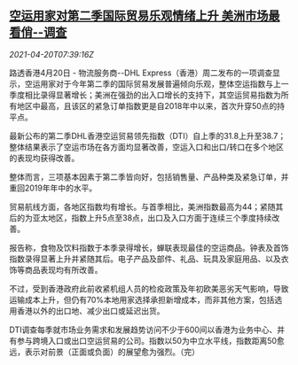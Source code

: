 <!--1618905663000-->
[空运用家对第二季国际贸易乐观情绪上升 美洲市场最看俏--调查](https://cn.reuters.com/article/dhl-survey-air-logistics-q2-0420-idCNKBS2C70QU)
------

<div><i>2021-04-20T07:39:16Z</i></div><p>路透香港4月20日 - 物流服务商--DHL Express（香港）周二发布的一项调查显示，空运用家对于今年第二季的国际贸易发展普遍倾向乐观，整体空运指数与上一季度相比录得显著增长；美洲在强劲的出入口增长的支持下，其空运贸易指数为所有地区中最高，且该区的紧急订单指数更是自2018年中以来，首次升穿50点的持平点。</p><p>最新公布的第二季DHL香港空运贸易领先指数（DTI）自上季的31.8上升至38.7；整体结果表示了空运巿场在各方面均显著改善，空运入口和出口/转口在多个地区的表现均获得改善。</p><p>整体而言，三项基本因素于第二季皆向好，包括销售量、产品种类及紧急订单，并重回2019年年中的水平。</p><p>贸易航线方面，各地区指数均有增长。与首季相比，美洲指数最高为44；紧随其后的为亚太地区，指数上升5点至38点，出口及入口方面于连续三个季度持续改善。</p><p>报告称，食物及饮料指数于本季录得增长，蝉联表现最佳的空运商品。钟表及首饰指数录得显著上升并紧随其后。电子产品及部件、礼品、玩具及家庭用品、以及衣饰等商品表现均有所改善。</p><p>不过，受到香港政府此前收紧机组人员的检疫政策及年初欧美恶劣天气影响，导致运输成本上升，但仍有70%本地用家选择承担新增成本，而非其他方案，包括选用香港以外的出口地、减少出口或延迟出货。</p><p>DTI调查每季就市场业务需求和发展趋势访问不少于600间以香港为业务中心、并有参与跨境入口或出口空运贸易的公司。指数以50为中立水平线，指数距离50愈远，表示对前景（正面或负面）的展望愈为强烈。（完）</p>
